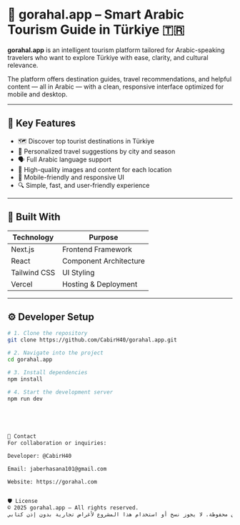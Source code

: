 # 🕌 gorahal.app – Smart Arabic Tourism Guide in Türkiye 🇹🇷

**gorahal.app** is an intelligent tourism platform tailored for Arabic-speaking travelers who want to explore Türkiye with ease, clarity, and cultural relevance.

The platform offers destination guides, travel recommendations, and helpful content — all in Arabic — with a clean, responsive interface optimized for mobile and desktop.

---

## 🌟 Key Features

- 🗺️ Discover top tourist destinations in Türkiye
- 🧭 Personalized travel suggestions by city and season
- 🗣️ Full Arabic language support
- 📸 High-quality images and content for each location
- 📱 Mobile-friendly and responsive UI
- 🔍 Simple, fast, and user-friendly experience

---

## 🧱 Built With

| Technology     | Purpose                  |
|----------------|---------------------------|
| Next.js        | Frontend Framework        |
| React          | Component Architecture    |
| Tailwind CSS   | UI Styling                |
| Vercel         | Hosting & Deployment      |

---

## ⚙️ Developer Setup

```bash
# 1. Clone the repository
git clone https://github.com/CabirH40/gorahal.app.git

# 2. Navigate into the project
cd gorahal.app

# 3. Install dependencies
npm install

# 4. Start the development server
npm run dev





📩 Contact
For collaboration or inquiries:

Developer: @CabirH40

Email: jaberhasana101@gmail.com

Website: https://gorahal.com


🛡️ License
© 2025 gorahal.app – All rights reserved.
جميع الحقوق محفوظة. لا يجوز نسخ أو استخدام هذا المشروع لأغراض تجارية بدون إذن كتابي.

